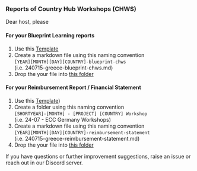 ### Reports of Country Hub Workshops (CHWS) 

Dear host, please

#### For your Blueprint Learning reports
1. Use this [Template](https://github.com/eucardano/operations-framework/blob/main/countryhubs/templates_reporting_blueprints_from_chws.md)
2. Create a markdown file using this naming convention   
`[YEAR][MONTH][DAY][COUNTRY]-blueprint-chws`  
 (i.e. 240715-greece-blueprint-chws.md)
3. Drop the your file into [this folder](https://github.com/eucardano/operations-framework/tree/main/countryhubs/reports/blueprints) 

#### For your Reimbursement Report / Financial Statement
1. Use this [Template](https://github.com/eucardano/operations-framework/blob/main/countryhubs/reports/templates_reporting_reimbursement_of_chws.md))
2. Create a folder using this naming convention    
   `[SHORTYEAR]-[MONTH] - [PROJECT] [COUNTRY] Workshop`  
   (i.e. 24-07 - ECC Germany Workshops)  
4. Create a markdown file using this naming convention   
   `[YEAR][MONTH][DAY][COUNTRY]-reimbursement-statement`  
   (i.e. 240715-greece-reimbursement-statement.md)
5. Drop the your file into [this folder](https://github.com/eucardano/operations-framework/tree/main/countryhubs/reports/reimbursements) 

If you have questions or further improvement suggestions, raise an issue or reach out in our Discord server.
